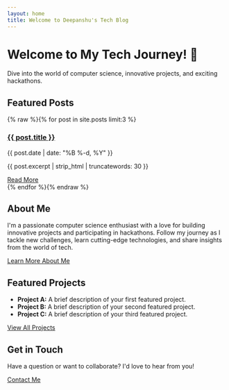 ```yaml
---
layout: home
title: Welcome to Deepanshu's Tech Blog
---
```


<div class="hero">
  <h1>Welcome to My Tech Journey! 🚀</h1>
  <p>Dive into the world of computer science, innovative projects, and exciting hackathons.</p>
</div>

<section class="featured-posts">
  <h2>Featured Posts</h2>
  <div class="post-grid">
    {% raw %}{% for post in site.posts limit:3 %}
      <article class="post-card">
        <h3><a href="{{ post.url | relative_url }}">{{ post.title }}</a></h3>
        <p class="post-meta">{{ post.date | date: "%B %-d, %Y" }}</p>
        <p>{{ post.excerpt | strip_html | truncatewords: 30 }}</p>
        <a href="{{ post.url | relative_url }}" class="read-more">Read More</a>
      </article>
    {% endfor %}{% endraw %}
  </div>
</section>

<section class="about-section">
  <h2>About Me</h2>
  <p>I'm a passionate computer science enthusiast with a love for building innovative projects and participating in hackathons. Follow my journey as I tackle new challenges, learn cutting-edge technologies, and share insights from the world of tech.</p>
  <a href="/blogs/about/" class="btn">Learn More About Me</a>
</section>

<section class="projects-section">
  <h2>Featured Projects</h2>
  <ul class="project-list">
    <li><strong>Project A:</strong> A brief description of your first featured project.</li>
    <li><strong>Project B:</strong> A brief description of your second featured project.</li>
    <li><strong>Project C:</strong> A brief description of your third featured project.</li>
  </ul>
  <a href="/blogs/projects/" class="btn">View All Projects</a>
</section>

<section class="cta-section">
  <h2>Get in Touch</h2>
  <p>Have a question or want to collaborate? I'd love to hear from you!</p>
  <a href="/blogs/contact/" class="btn">Contact Me</a>
</section>
